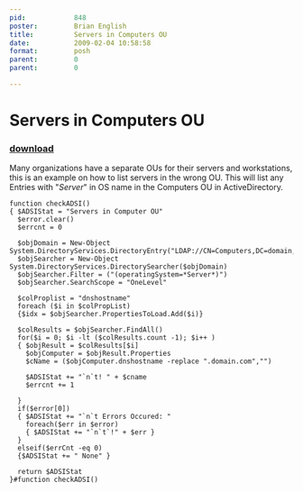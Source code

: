 ```yaml
---
pid:            848
poster:         Brian English
title:          Servers in Computers OU
date:           2009-02-04 10:58:58
format:         posh
parent:         0
parent:         0

---
```


# Servers in Computers OU

### [download](848.ps1)

Many organizations have a separate OUs for their servers and workstations, this is an example on how to list servers in the wrong OU.
This will list any Entries with "*Server*" in OS name in the Computers OU in ActiveDirectory.

```posh
function checkADSI()
{ $ADSIStat = "Servers in Computer OU"
  $error.clear()
  $errcnt = 0
    
  $objDomain = New-Object System.DirectoryServices.DirectoryEntry("LDAP://CN=Computers,DC=domain,DC=com")
  $objSearcher = New-Object System.DirectoryServices.DirectorySearcher($objDomain)
  $objSearcher.Filter = ("(operatingSystem=*Server*)")
  $objSearcher.SearchScope = "OneLevel"
  
  $colProplist = "dnshostname"
  foreach ($i in $colPropList)
  {$idx = $objSearcher.PropertiesToLoad.Add($i)}

  $colResults = $objSearcher.FindAll()
  for($i = 0; $i -lt ($colResults.count -1); $i++ ) 
  { $objResult = $colResults[$i]
    $objComputer = $objResult.Properties
    $cName = ($objComputer.dnshostname -replace ".domain.com","")
    
    $ADSIStat += "`n`t! " + $cname
    $errcnt += 1
    
  }
  if($error[0])
  { $ADSIStat += "`n`t Errors Occured: "
    foreach($err in $error)
    { $ADSIStat += "`n`t`!" + $err }
  } 
  elseif($errCnt -eq 0)
  {$ADSIStat += " None" }
  
  return $ADSIStat
}#function checkADSI()
```
